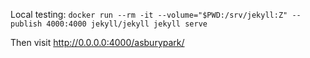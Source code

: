Local testing: `docker run --rm -it --volume="$PWD:/srv/jekyll:Z" --publish 4000:4000 jekyll/jekyll jekyll serve`

Then visit http://0.0.0.0:4000/asburypark/